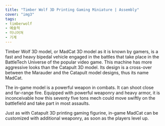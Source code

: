 ```yaml
---
title: "Timber Wolf 3D Printing Gaming Miniature | Assembly"
cover: "img3"
tags: 
- timberwolf
- 예술적
- 미니어쳐
- 기계
---
```


Timber Wolf 3D model, or MadCat 3D model as it is known by gamers, is a fast and heavy bipedal vehicle engaged in the battles that take place in the BattleTech Universe of the popular video game. This machine has more aggressive looks than the Catapult 3D model. Its design is a cross-over between the Marauder and the Catapult model designs, thus its name MadCat.

The in-game model is a powerful weapon in combats. It can shoot close and far-range fire. Equipped with powerful weaponry and heavy armor, it is inconceivable how this seventy five tons mech could move swiftly on the battlefield and take part in most assaults.

Just as with Catapult 3D printing gaming figurine, in-game MadCat can be customized with additional weaponry, as soon as the players level up.